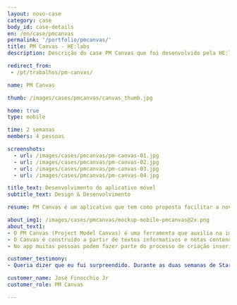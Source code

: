 ```yaml
---
layout: novo-case
category: case
body_id: case-details
en: /en/case/pmcanvas
permalink: '/portfolio/pmcanvas/'
title: PM Canvas - HE:labs
description: Descrição do case PM Canvas que foi desenvolvido pela HE:labs.

redirect_from:
 - /pt/trabalhos/pm-canvas/

name: PM Canvas

thumb: /images/cases/pmcanvas/canvas_thumb.jpg

home: true
type: mobile

time: 2 semanas
members: 4 pessoas

screenshots:
  - url: /images/cases/pmcanvas/pm-canvas-01.jpg
  - url: /images/cases/pmcanvas/pm-canvas-02.jpg
  - url: /images/cases/pmcanvas/pm-canvas-03.jpg
  - url: /images/cases/pmcanvas/pm-canvas-04.jpg

title_text: Desenvolvimento do aplicativo móvel
subtitle_text: Design & Desenvolvimento

resume: PM Canvas é um aplicativo que tem como proposta facilitar a nova tendência de criação colaborativa

about_img1: /images/cases/pmcanvas/mockup-mobile-pmcanvas@2x.png
about_text1:
- O PM Canvas (Project Model Canvas) é uma ferramenta que auxilia na implantação uma metodologia Canvas de gerenciamento de projetos. Sem o preenchimento de inúmeros documentos e sem burocracia.
- O Canvas é construído a partir de textos informativos e notas contendo somente a informação essencial.
- No app muitas pessoas podem fazer parte do processo de criação inserindo notas e ideias. O Canvas é flexível e pode ser modificado para que pouco a pouco todos terão a visão das conexões e dos problemas estruturais no projeto.

customer_testimony:
- Queria dizer que eu fui surpreendido. Durante as duas semanas de Startup Dev Mobile, o time deu uma aula de gestão de projetos. Achamos que talvez o escopo estivesse grande demais, mas no fim deu tudo certo. E, além disso, entregaram uma coisa que para nós é muito importante: o fator uau!. Hoje olho para o app e digo uau!. Hoje olho para o app e digo Uau!

customer_name: José Finocchio Jr
customer_role: PM Canvas

---
```

